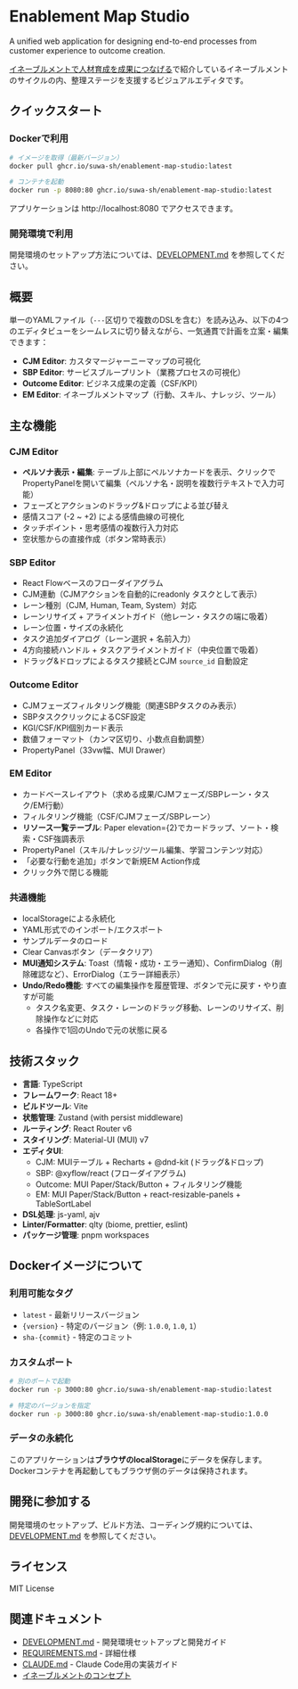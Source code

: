 # Enablement Map Studio

A unified web application for designing end-to-end processes from customer experience to outcome creation.

[イネーブルメントで人材育成を成果につなげる](https://note.com/suwash/n/n02fa7e60d409)で紹介しているイネーブルメントのサイクルの内、整理ステージを支援するビジュアルエディタです。

## クイックスタート

### Dockerで利用

```bash
# イメージを取得（最新バージョン）
docker pull ghcr.io/suwa-sh/enablement-map-studio:latest

# コンテナを起動
docker run -p 8080:80 ghcr.io/suwa-sh/enablement-map-studio:latest
```

アプリケーションは http://localhost:8080 でアクセスできます。

### 開発環境で利用

開発環境のセットアップ方法については、[DEVELOPMENT.md](./DEVELOPMENT.md) を参照してください。

## 概要

単一のYAMLファイル（`---`区切りで複数のDSLを含む）を読み込み、以下の4つのエディタビューをシームレスに切り替えながら、一気通貫で計画を立案・編集できます：

- **CJM Editor**: カスタマージャーニーマップの可視化
- **SBP Editor**: サービスブループリント（業務プロセスの可視化）
- **Outcome Editor**: ビジネス成果の定義（CSF/KPI）
- **EM Editor**: イネーブルメントマップ（行動、スキル、ナレッジ、ツール）

## 主な機能

### CJM Editor
- **ペルソナ表示・編集**: テーブル上部にペルソナカードを表示、クリックでPropertyPanelを開いて編集（ペルソナ名・説明を複数行テキストで入力可能）
- フェーズとアクションのドラッグ&ドロップによる並び替え
- 感情スコア (-2 ~ +2) による感情曲線の可視化
- タッチポイント・思考感情の複数行入力対応
- 空状態からの直接作成（ボタン常時表示）

### SBP Editor
- React Flowベースのフローダイアグラム
- CJM連動（CJMアクションを自動的にreadonly タスクとして表示）
- レーン種別（CJM, Human, Team, System）対応
- レーンリサイズ + アライメントガイド（他レーン・タスクの端に吸着）
- レーン位置・サイズの永続化
- タスク追加ダイアログ（レーン選択 + 名前入力）
- 4方向接続ハンドル + タスクアライメントガイド（中央位置で吸着）
- ドラッグ&ドロップによるタスク接続とCJM `source_id` 自動設定

### Outcome Editor
- CJMフェーズフィルタリング機能（関連SBPタスクのみ表示）
- SBPタスククリックによるCSF設定
- KGI/CSF/KPI個別カード表示
- 数値フォーマット（カンマ区切り、小数点自動調整）
- PropertyPanel（33vw幅、MUI Drawer）

### EM Editor
- カードベースレイアウト（求める成果/CJMフェーズ/SBPレーン・タスク/EM行動）
- フィルタリング機能（CSF/CJMフェーズ/SBPレーン）
- **リソース一覧テーブル**: Paper elevation={2}でカードラップ、ソート・検索・CSF強調表示
- PropertyPanel（スキル/ナレッジ/ツール編集、学習コンテンツ対応）
- 「必要な行動を追加」ボタンで新規EM Action作成
- クリック外で閉じる機能

### 共通機能
- localStorageによる永続化
- YAML形式でのインポート/エクスポート
- サンプルデータのロード
- Clear Canvasボタン（データクリア）
- **MUI通知システム**: Toast（情報・成功・エラー通知）、ConfirmDialog（削除確認など）、ErrorDialog（エラー詳細表示）
- **Undo/Redo機能**: すべての編集操作を履歴管理、ボタンで元に戻す・やり直すが可能
  - タスク名変更、タスク・レーンのドラッグ移動、レーンのリサイズ、削除操作などに対応
  - 各操作で1回のUndoで元の状態に戻る

## 技術スタック

- **言語**: TypeScript
- **フレームワーク**: React 18+
- **ビルドツール**: Vite
- **状態管理**: Zustand (with persist middleware)
- **ルーティング**: React Router v6
- **スタイリング**: Material-UI (MUI) v7
- **エディタUI**:
  - CJM: MUIテーブル + Recharts + @dnd-kit (ドラッグ&ドロップ)
  - SBP: @xyflow/react (フローダイアグラム)
  - Outcome: MUI Paper/Stack/Button + フィルタリング機能
  - EM: MUI Paper/Stack/Button + react-resizable-panels + TableSortLabel
- **DSL処理**: js-yaml, ajv
- **Linter/Formatter**: qlty (biome, prettier, eslint)
- **パッケージ管理**: pnpm workspaces

## Dockerイメージについて

### 利用可能なタグ

- `latest` - 最新リリースバージョン
- `{version}` - 特定のバージョン（例: `1.0.0`, `1.0`, `1`）
- `sha-{commit}` - 特定のコミット

### カスタムポート

```bash
# 別のポートで起動
docker run -p 3000:80 ghcr.io/suwa-sh/enablement-map-studio:latest

# 特定のバージョンを指定
docker run -p 3000:80 ghcr.io/suwa-sh/enablement-map-studio:1.0.0
```

### データの永続化

このアプリケーションは**ブラウザのlocalStorage**にデータを保存します。Dockerコンテナを再起動してもブラウザ側のデータは保持されます。

## 開発に参加する

開発環境のセットアップ、ビルド方法、コーディング規約については、[DEVELOPMENT.md](./DEVELOPMENT.md) を参照してください。

## ライセンス

MIT License

## 関連ドキュメント

- [DEVELOPMENT.md](./DEVELOPMENT.md) - 開発環境セットアップと開発ガイド
- [REQUIREMENTS.md](./REQUIREMENTS.md) - 詳細仕様
- [CLAUDE.md](./CLAUDE.md) - Claude Code用の実装ガイド
- [イネーブルメントのコンセプト](https://note.com/suwash/n/n02fa7e60d409)
